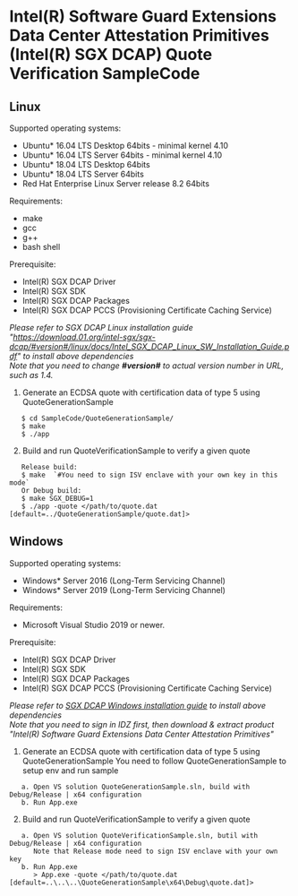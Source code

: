 Intel(R) Software Guard Extensions Data Center Attestation Primitives (Intel(R) SGX DCAP) Quote Verification SampleCode
================================================

## Linux
Supported operating systems:
* Ubuntu* 16.04 LTS Desktop 64bits - minimal kernel 4.10
* Ubuntu* 16.04 LTS Server 64bits - minimal kernel 4.10
* Ubuntu* 18.04 LTS Desktop 64bits
* Ubuntu* 18.04 LTS Server 64bits
* Red Hat Enterprise Linux Server release 8.2 64bits

Requirements:
* make
* gcc
* g++
* bash shell

Prerequisite:
* Intel(R) SGX DCAP Driver
* Intel(R) SGX SDK
* Intel(R) SGX DCAP Packages
* Intel(R) SGX DCAP PCCS (Provisioning Certificate Caching Service)

*Please refer to SGX DCAP Linux installation guide "https://download.01.org/intel-sgx/sgx-dcap/#version#/linux/docs/Intel_SGX_DCAP_Linux_SW_Installation_Guide.pdf" to install above dependencies*<br/>
*Note that you need to change **\#version\#** to actual version number in URL, such as 1.4.*


1. Generate an ECDSA quote with certification data of type 5 using QuoteGenerationSample
```
   $ cd SampleCode/QuoteGenerationSample/
   $ make
   $ ./app
```

2. Build and run QuoteVerificationSample to verify a given quote
```
   Release build:
   $ make  `#You need to sign ISV enclave with your own key in this mode`
   Or Debug build:
   $ make SGX_DEBUG=1
   $ ./app -quote </path/to/quote.dat [default=../QuoteGenerationSample/quote.dat]>
```


## Windows
Supported operating systems:
   * Windows* Server 2016 (Long-Term Servicing Channel)
   * Windows* Server 2019 (Long-Term Servicing Channel)

Requirements:
* Microsoft Visual Studio 2019 or newer.

Prerequisite:
* Intel(R) SGX DCAP Driver
* Intel(R) SGX SDK
* Intel(R) SGX DCAP Packages
* Intel(R) SGX DCAP PCCS (Provisioning Certificate Caching Service)


*Please refer to [SGX DCAP Windows installation guide](https://software.intel.com/en-us/sgx/sdk) to install above dependencies*<br/>
*Note that you need to sign in IDZ first, then download & extract product "Intel(R) Software Guard Extensions Data Center Attestation Primitives"*

1. Generate an ECDSA quote with certification data of type 5 using QuoteGenerationSample
   You need to follow QuoteGenerationSample to setup env and run sample
```
   a. Open VS solution QuoteGenerationSample.sln, build with Debug/Release | x64 configuration
   b. Run App.exe
```

2. Build and run QuoteVerificationSample to verify a given quote
```
   a. Open VS solution QuoteVerificationSample.sln, butil with Debug/Release | x64 configuration
      Note that Release mode need to sign ISV enclave with your own key
   b. Run App.exe
      > App.exe -quote </path/to/quote.dat [default=..\..\..\QuoteGenerationSample\x64\Debug\quote.dat]>
```
